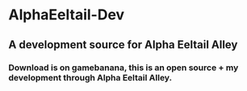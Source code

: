 # AlphaEeltail-Dev
## A development source for Alpha Eeltail Alley


### Download is on gamebanana, this is an open source + my development through Alpha Eeltail Alley.
